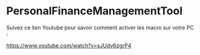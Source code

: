 # PersonalFinanceManagementTool

Suivez ce lien Youtube pour savoir comment activer les macro sur votre PC :

https://www.youtube.com/watch?v=sJUdy6zgrP4
